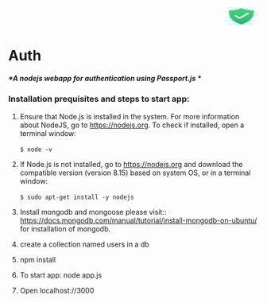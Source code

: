 <p align="right">
  <img src="authenticate/public/images/fav.png" width="70" height="40">
</p>

# Auth
##### *A nodejs webapp for authentication using Passport.js *




### Installation prequisites and steps to start app:

1. Ensure that Node.js is installed in the system. For more information about NodeJS, go to https://nodejs.org. To check if installed, open a terminal window:

   ```$ node -v```
2. If Node.js is not installed, go to https://nodejs.org and download the compatible version (version 8.15) based on system OS, or in a terminal window:

   ```$ sudo apt-get install -y nodejs```
3. Install mongodb and mongoose
           please visit:: https://docs.mongodb.com/manual/tutorial/install-mongodb-on-ubuntu/ for installation of mongodb.

4. create a collection named users in a db

5. npm install

6. To start app: node app.js

7. Open localhost://3000

